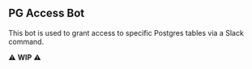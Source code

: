 ## PG Access Bot

This bot is used to grant access to specific Postgres tables via a Slack command.

:warning: **WIP** :warning:
